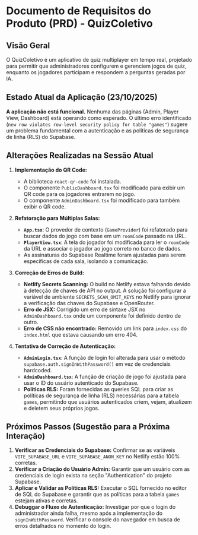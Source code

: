 # Documento de Requisitos do Produto (PRD) - QuizColetivo

## Visão Geral

O QuizColetivo é um aplicativo de quiz multiplayer em tempo real, projetado para permitir que administradores configurem e gerenciem jogos de quiz, enquanto os jogadores participam e respondem a perguntas geradas por IA.

## Estado Atual da Aplicação (23/10/2025)

**A aplicação não está funcional.** Nenhuma das páginas (Admin, Player View, Dashboard) está operando como esperado. O último erro identificado (`new row violates row-level security policy for table "games"`) sugere um problema fundamental com a autenticação e as políticas de segurança de linha (RLS) do Supabase.

## Alterações Realizadas na Sessão Atual

1.  **Implementação do QR Code:**
    *   A biblioteca `react-qr-code` foi instalada.
    *   O componente `PublicDashboard.tsx` foi modificado para exibir um QR code para os jogadores entrarem no jogo.
    *   O componente `AdminDashboard.tsx` foi modificado para também exibir o QR code.

2.  **Refatoração para Múltiplas Salas:**
    *   **`App.tsx`**: O provedor de contexto (`GameProvider`) foi refatorado para buscar dados do jogo com base em um `roomCode` passado na URL.
    *   **`PlayerView.tsx`**: A tela do jogador foi modificada para ler o `roomCode` da URL e associar o jogador ao jogo correto no banco de dados.
    *   As assinaturas do Supabase Realtime foram ajustadas para serem específicas de cada sala, isolando a comunicação.

3.  **Correção de Erros de Build:**
    *   **Netlify Secrets Scanning:** O build no Netlify estava falhando devido à detecção de chaves de API no output. A solução foi configurar a variável de ambiente `SECRETS_SCAN_OMIT_KEYS` no Netlify para ignorar a verificação das chaves do Supabase e OpenRouter.
    *   **Erro de JSX:** Corrigido um erro de sintaxe JSX no `AdminDashboard.tsx` onde um componente foi definido dentro de outro.
    *   **Erro de CSS não encontrado:** Removido um link para `index.css` do `index.html` que estava causando um erro 404.

4.  **Tentativa de Correção de Autenticação:**
    *   **`AdminLogin.tsx`**: A função de login foi alterada para usar o método `supabase.auth.signInWithPassword()` em vez de credenciais hardcoded.
    *   **`AdminDashboard.tsx`**: A função de criação de jogo foi ajustada para usar o ID do usuário autenticado do Supabase.
    *   **Políticas RLS:** Foram fornecidas as queries SQL para criar as políticas de segurança de linha (RLS) necessárias para a tabela `games`, permitindo que usuários autenticados criem, vejam, atualizem e deletem seus próprios jogos.

## Próximos Passos (Sugestão para a Próxima Interação)

1.  **Verificar as Credenciais do Supabase:** Confirmar se as variáveis `VITE_SUPABASE_URL` e `VITE_SUPABASE_ANON_KEY` no Netlify estão 100% corretas.
2.  **Verificar a Criação do Usuário Admin:** Garantir que um usuário com as credenciais de login exista na seção "Authentication" do projeto Supabase.
3.  **Aplicar e Validar as Políticas RLS:** Executar o SQL fornecido no editor de SQL do Supabase e garantir que as políticas para a tabela `games` estejam ativas e corretas.
4.  **Debuggar o Fluxo de Autenticação:** Investigar por que o login do administrador ainda falha, mesmo após a implementação do `signInWithPassword`. Verificar o console do navegador em busca de erros detalhados no momento do login.